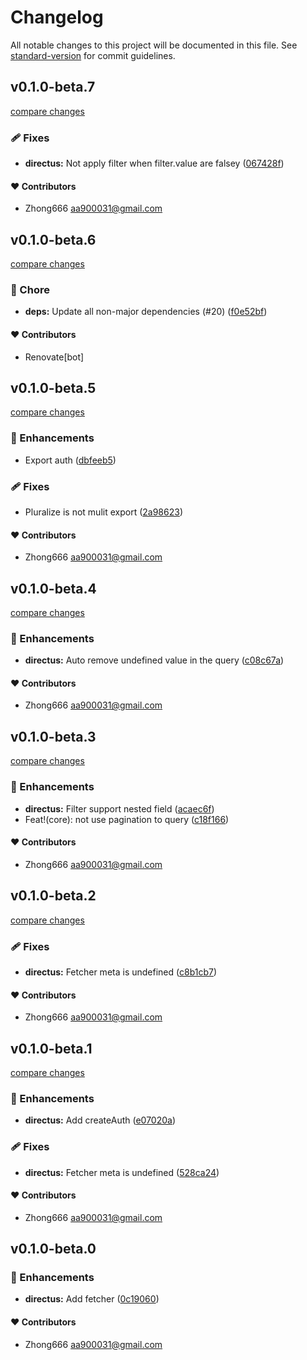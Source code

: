 # Changelog

All notable changes to this project will be documented in this file. See [standard-version](https://github.com/conventional-changelog/standard-version) for commit guidelines.


## v0.1.0-beta.7

[compare changes](https://github.com/aa900031/ginjou/compare/@ginjou/with-directus@0.1.0-beta.6...@ginjou/with-directus@0.1.0-beta.7)

### 🩹 Fixes

-  **directus:** Not apply filter when filter.value are falsey ([067428f](https://github.com/aa900031/ginjou/commit/067428f01882aac0cd802e6b4fc6fb7e2ea8e3f7))



#### ❤️ Contributors

- Zhong666 <aa900031@gmail.com>

## v0.1.0-beta.6

[compare changes](https://github.com/aa900031/ginjou/compare/@ginjou/with-directus@0.1.0-beta.5...@ginjou/with-directus@0.1.0-beta.6)

### 🏡 Chore

-  **deps:** Update all non-major dependencies (#20) ([f0e52bf](https://github.com/aa900031/ginjou/commit/f0e52bfa2295409821a63d8a93bfce3d8b3e5d6b))



#### ❤️ Contributors

- Renovate[bot]

## v0.1.0-beta.5

[compare changes](https://github.com/aa900031/ginjou/compare/@ginjou/with-directus@0.1.0-beta.4...@ginjou/with-directus@0.1.0-beta.5)

### 🚀 Enhancements

-  Export auth ([dbfeeb5](https://github.com/aa900031/ginjou/commit/dbfeeb53ac7e9c97973638a183d43bfd19a82393))

### 🩹 Fixes

-  Pluralize is not mulit export ([2a98623](https://github.com/aa900031/ginjou/commit/2a98623d13c792815b55775e0807b2d45bddffa1))



#### ❤️ Contributors

- Zhong666 <aa900031@gmail.com>

## v0.1.0-beta.4

[compare changes](https://github.com/aa900031/ginjou/compare/@ginjou/with-directus@0.1.0-beta.3...@ginjou/with-directus@0.1.0-beta.4)

### 🚀 Enhancements

-  **directus:** Auto remove undefined value in the query ([c08c67a](https://github.com/aa900031/ginjou/commit/c08c67abb361a660f38f5154c1259a5ec4e92592))



#### ❤️ Contributors

- Zhong666 <aa900031@gmail.com>

## v0.1.0-beta.3

[compare changes](https://github.com/aa900031/ginjou/compare/@ginjou/with-directus@0.1.0-beta.2...@ginjou/with-directus@0.1.0-beta.3)

### 🚀 Enhancements

-  **directus:** Filter support nested field ([acaec6f](https://github.com/aa900031/ginjou/commit/acaec6fa6ac5b69db3edfcd8d3309f3ab39130ee))
-  Feat!(core): not use pagination to query ([c18f166](https://github.com/aa900031/ginjou/commit/c18f1664d96e23a970dcd1209bbf92e505e82c94))



#### ❤️ Contributors

- Zhong666 <aa900031@gmail.com>

## v0.1.0-beta.2

[compare changes](https://github.com/aa900031/ginjou/compare/@ginjou/with-directus@0.1.0-beta.1...@ginjou/with-directus@0.1.0-beta.2)

### 🩹 Fixes

-  **directus:** Fetcher meta is undefined ([c8b1cb7](https://github.com/aa900031/ginjou/commit/c8b1cb7f0473ed7d7187013a9f94c68c290097ec))



#### ❤️ Contributors

- Zhong666 <aa900031@gmail.com>

## v0.1.0-beta.1

[compare changes](https://github.com/aa900031/ginjou/compare/@ginjou/with-directus@0.1.0-beta.0...@ginjou/with-directus@0.1.0-beta.1)

### 🚀 Enhancements

-  **directus:** Add createAuth ([e07020a](https://github.com/aa900031/ginjou/commit/e07020aedf775355808a50400956fee61b6eb07d))

### 🩹 Fixes

-  **directus:** Fetcher meta is undefined ([528ca24](https://github.com/aa900031/ginjou/commit/528ca24f78f08c1abf58cf821a7f44ffa376b798))



#### ❤️ Contributors

- Zhong666 <aa900031@gmail.com>

## v0.1.0-beta.0



### 🚀 Enhancements

-  **directus:** Add fetcher ([0c19060](https://github.com/aa900031/ginjou/commit/0c19060b9cf0c6e74ddd7bfd6fb7bd9d39f126e6))



#### ❤️ Contributors

- Zhong666 <aa900031@gmail.com>